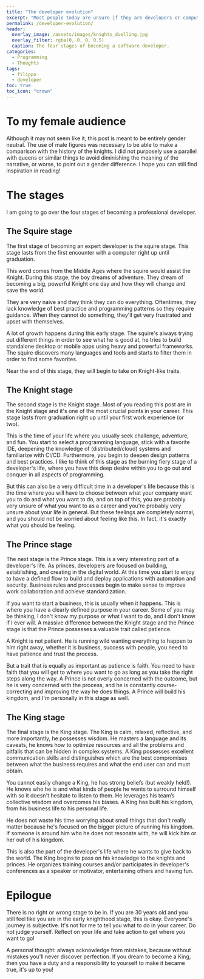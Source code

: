 ```yaml
---
title: "The developer evolution"
excerpt: "Most people today are unsure if they are developers or computer enthusiasts, and developers often will ask themselves, what has to happen before I actually become a professional developer or what has to happen before I actually feel like a professional developer?"
permalink: /developer-evolution/
header:
  overlay_image: /assets/images/knights_duelling.jpg
  overlay_filter: rgba(0, 0, 0, 0.5)
  caption: The four stages of becoming a software developer.
categories:
  - Programming
  - Thoughts
tags:
  - filippo
  - developer
toc: true
toc_icon: "crown"
---
```


# To my female audience

Although it may not seem like it, this post is meant to be entirely gender neutral. The use of male figures was necessary to be able to make a comparison with the history of the knights. I did not purposely use a parallel with queens or similar things to avoid diminishing the meaning of the narrative, or worse, to point out a gender difference. I hope you can still find inspiration in reading!

# The stages

I am going to go over the four stages of becoming a professional developer.

## The Squire stage

The first stage of becoming an expert developer is the squire stage. This stage lasts from the first encounter with a computer right up until graduation.

This word comes from the Middle Ages where the squire would assist the Knight. During this stage, the boy dreams of adventure. They dream of becoming a big, powerful Knight one day and how they will change and save the world.

They are very naive and they think they can do everything. Oftentimes, they lack knowledge of best practice and programming patterns so they require guidance. When they cannot do something, they'll get very frustrated and upset with themselves.

A lot of growth happens during this early stage. The squire's always trying out different things in order to see what he is good at, he tries to build standalone desktop or mobile apps using heavy and powerful frameworks. The squire discovers many languages and tools and starts to filter them in order to find some favorites.

Near the end of this stage, they will begin to take on Knight-like traits.

## The Knight stage

The second stage is the Knight stage. Most of you reading this post are in the Knight stage and it's one of the most crucial points in your career. This stage lasts from graduation right up until your first work experience (or two).

This is the time of your life where you usually seek challenge, adventure, and fun. You start to select a programming language, stick with a favorite IDE, deepening the knowledge of (distributed/cloud) systems and familiarize with CI/CD. Furthermore, you begin to deepen design patterns and best practices. I like to think of this stage as the burning fiery stage of a developer's life, where you have this deep desire within you to go out and conquer in all aspects of programming.

But this can also be a very difficult time in a developer's life because this is the time where you will have to choose between what your company want you to do and what you want to do, and on top of this, you are probably very unsure of what you want to as a career and you're probably very unsure about your life in general. But these feelings are completely normal, and you should not be worried about feeling like this. In fact, it's exactly what you should be feeling.

## The Prince stage

The next stage is the Prince stage. This is a very interesting part of a developer's life. As princes, developers are focused on building, establishing, and creating in the digital world. At this time you start to enjoy to have a defined flow to build and deploy applications with automation and security. Business rules and processes begin to make sense to improve work collaboration and achieve standardization.

If you want to start a business, this is usually when it happens. This is where you have a clearly defined purpose in your career. Some of you may be thinking, I don't know my purpose or what I want to do, and I don't know if I ever will. A massive difference between the Knight stage and the Prince stage is that the Prince possesses a valuable trait called patience.

A Knight is not patient. He is running wild wanting everything to happen to him right away, whether it is business, success with people, you need to have patience and trust the process.

But a trait that is equally as important as patience is faith. You need to have faith that you will get to where you want to go as long as you take the right steps along the way. A Prince is not overly concerned with the outcome, but he is very concerned with the process, and he is constantly course-correcting and improving the way he does things. A Prince will build his kingdom, and I'm personally in this stage as well.

## The King stage

The final stage is the King stage. The King is calm, relaxed, reflective, and more importantly, he possesses wisdom. He masters a language and its caveats, he knows how to optimize resources and all the problems and pitfalls that can be hidden in complex systems. A King possesses excellent communication skills and distinguishes which are the best compromises between what the business requires and what the end user can and must obtain.

You cannot easily change a King, he has strong beliefs (but weakly held!). He knows who he is and what kinds of people he wants to surround himself with so it doesn't hesitate to listen to them. He leverages his team’s collective wisdom and overcomes his biases. A King has built his kingdom, from his business life to his personal life.

He does not waste his time worrying about small things that don't really matter because he's focused on the bigger picture of running his kingdom. If someone is around him who he does not resonate with, he will kick him or her out of his kingdom.

This is also the part of the developer's life where he wants to give back to the world. The King begins to pass on his knowledge to the knights and princes. He organizes training courses and/or participates in developer's conferences as a speaker or motivator, entertaining others and having fun.

# Epilogue

There is no right or wrong stage to be in. If you are 30 years old and you still feel like you are in the early knighthood stage, this is okay. Everyone's journey is subjective. It's not for me to tell you what to do in your career. Do not judge yourself. Reflect on your life and take action to get where you want to go!

A personal thought: always acknowledge from mistakes, because without mistakes you'll never discover perfection. If you dream to become a King, then you have a duty and a responsibility to yourself to make it became true, it's up to you!